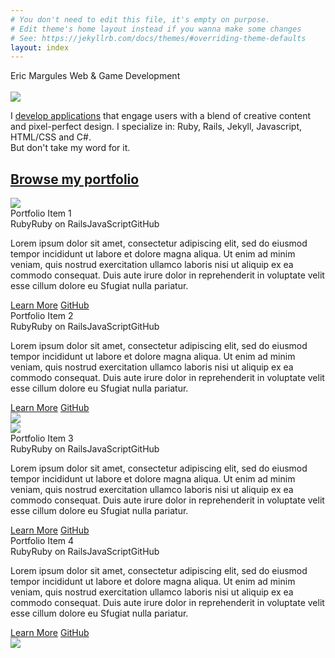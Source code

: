 ```yaml
---
# You don't need to edit this file, it's empty on purpose.
# Edit theme's home layout instead if you wanna make some changes
# See: https://jekyllrb.com/docs/themes/#overriding-theme-defaults
layout: index
---
```

<div id="front_page">
	<div id="hero">
		<div id="hero_float">
		</div>
		<text id="hero_name">Eric Margules</text>
		<text id="hero_desc">Web & Game Development</text>
	</div>
</div>
<div id="about_container">
	<div id="intro_content">
		<br>
		<div class="fourth_column">
			<img id="intro_photo" src="{{site.url}}/images/margules.jpg">
		</div>
		<div class="three_fourths_column">
			<p>I <a class="body_link" href="#">develop applications</a> that engage users with a blend of creative content and pixel-perfect design. I specialize in: Ruby, Rails, Jekyll, Javascript, HTML/CSS and C#.<br>But don't take my word for it.</p>
			<h2><a class="body_link" href="#portfolio_content">Browse my portfolio</a></h2>
		</div>
	</div>
</div>
<div id="portfolio_content">
	<div class="portfolio_item">
		<div class="p_item_container">
			<div class="fourth_column">
				<img class="portfolio_image" src="{{site.url}}/images/magikarp.png">
			</div>
			<div class="portfolio_desc">
				<text class="portfolio_title">Portfolio Item 1</text>
				<div class="tech_list">		
					<span class="tech">Ruby</span><span class="tech">Ruby on Rails</span><span class="tech">JavaScript</span><span class="tech">GitHub</span>
				</div>
				<p>Lorem ipsum dolor sit amet, consectetur adipiscing elit, sed do eiusmod tempor incididunt ut labore et dolore magna aliqua. Ut enim ad minim veniam, quis nostrud exercitation ullamco laboris nisi ut aliquip ex ea commodo consequat. Duis aute irure dolor in reprehenderit in voluptate velit esse cillum dolore eu Sfugiat nulla pariatur.</p>
				<a class="p_button" href="#">Learn More</a>
				<a class="p_button" href="#">GitHub</a>
			</div>
		</div>
	</div>
	<div class="portfolio_item">
		<div class="p_item_container">
			<div class="portfolio_desc">
				<text class="portfolio_title">Portfolio Item 2</text>
				<div class="tech_list">		
					<span class="tech">Ruby</span><span class="tech">Ruby on Rails</span><span class="tech">JavaScript</span><span class="tech">GitHub</span>
				</div>							
				<p>Lorem ipsum dolor sit amet, consectetur adipiscing elit, sed do eiusmod tempor incididunt ut labore et dolore magna aliqua. Ut enim ad minim veniam, quis nostrud exercitation ullamco laboris nisi ut aliquip ex ea commodo consequat. Duis aute irure dolor in reprehenderit in voluptate velit esse cillum dolore eu Sfugiat nulla pariatur.</p>
				<a class="p_button" href="#">Learn More</a>
				<a class="p_button" href="#">GitHub</a>
			</div>
			<div class="fourth_column">
				<img class="portfolio_image" src="{{site.url}}/images/magikarp.png">
			</div>
		</div>
	</div>
	<div class="portfolio_item">
		<div class="p_item_container">
			<div class="fourth_column">
				<img class="portfolio_image" src="{{site.url}}/images/magikarp.png">
			</div>
			<div class="portfolio_desc">
				<text class="portfolio_title">Portfolio Item 3</text>
				<div class="tech_list">		
					<span class="tech">Ruby</span><span class="tech">Ruby on Rails</span><span class="tech">JavaScript</span><span class="tech">GitHub</span>
				</div>
				<p>Lorem ipsum dolor sit amet, consectetur adipiscing elit, sed do eiusmod tempor incididunt ut labore et dolore magna aliqua. Ut enim ad minim veniam, quis nostrud exercitation ullamco laboris nisi ut aliquip ex ea commodo consequat. Duis aute irure dolor in reprehenderit in voluptate velit esse cillum dolore eu Sfugiat nulla pariatur.</p>
				<a class="p_button" href="#">Learn More</a>
				<a class="p_button" href="#">GitHub</a>
			</div>
		</div>
	</div>
	<div class="portfolio_item">
		<div class="p_item_container">
			<div class="portfolio_desc">
				<text class="portfolio_title">Portfolio Item 4</text>
				<div class="tech_list">		
					<span class="tech">Ruby</span><span class="tech">Ruby on Rails</span><span class="tech">JavaScript</span><span class="tech">GitHub</span>
				</div>
				<p>Lorem ipsum dolor sit amet, consectetur adipiscing elit, sed do eiusmod tempor incididunt ut labore et dolore magna aliqua. Ut enim ad minim veniam, quis nostrud exercitation ullamco laboris nisi ut aliquip ex ea commodo consequat. Duis aute irure dolor in reprehenderit in voluptate velit esse cillum dolore eu Sfugiat nulla pariatur.</p>
				<a class="p_button" href="#">Learn More</a>
				<a class="p_button" href="#">GitHub</a>
			</div>
			<div class="fourth_column">
				<img class="portfolio_image" src="{{site.url}}/images/magikarp.png">
			</div>
		</div>
	</div>
</div>
